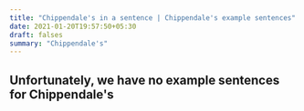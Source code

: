```yaml
---
title: "Chippendale's in a sentence | Chippendale's example sentences"
date: 2021-01-20T19:57:50+05:30
draft: falses
summary: "Chippendale's"
---
```

## Unfortunately, we have no example sentences for Chippendale's                 
